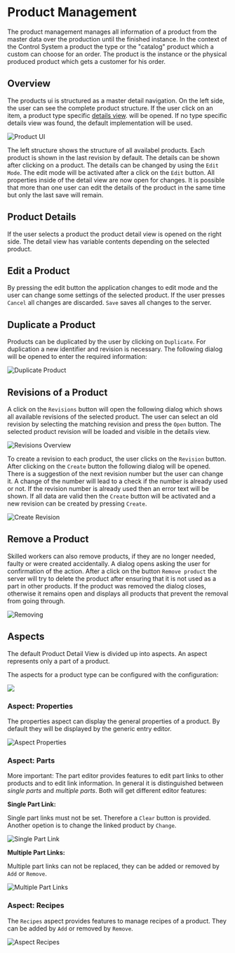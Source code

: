 # Product Management

The product management manages all information of a product from the master data over the production until the finished instance. In the context of the Control System a product the type or the "catalog" product which a custom can choose for an order. The product is the instance or the physical produced product which gets a customer for his order.

## Overview

The products ui is structured as a master detail navigation. On the left side, the user can see the complete product structure. If the user click on an item, a product type specific [details view](xref:ProductDetails). will be opened. If no type specific details view was found, the default implementation will be used.

![Product UI](images/productUI.png)

The left structure shows the structure of all availabel products. Each product is shown in the last revision by default. The details can be shown after clicking on a product. The details can be changed by using the `Edit Mode`. The edit mode will be activated after a click on the `Edit` button. All properties inside of the detail view are now open for changes. It is possible that more than one user can edit the details of the product in the same time but only the last save will remain.

## Product Details

If the user selects a product the product detail view is opened on the right side. The detail view has variable contents depending on the selected product.

## Edit a Product

By pressing the edit button the application changes to edit mode and the user can change some settings of the selected product. If the user presses `Cancel` all changes are discarded. `Save` saves all changes to the server.

## Duplicate a Product

Products can be duplicated by the user by clicking on `Duplicate`. For duplication a new identifier and revision is necessary. The following dialog will be opened to enter the required information:

![Duplicate Product](images/productUIDuplicateDialog.png)

## Revisions of a Product

A click on the `Revisions` button will open the following dialog which shows all available revisions of the selected product. The user can select an old revision by selecting the matching revision and press the `Open` button. The selected product revision will be loaded and visible in the details view.

![Revisions Overview](images/productUIRevisionsDialog.png)

To create a revision to each product, the user clicks on the `Revision` button. After clicking on the `Create` button the following dialog will be opened. There is a suggestion of the next revision number but the user can change it.  A change of the number will lead to a check if the number is already used or not. If the revision number is already used then an error text will be shown. If all data are valid then the `Create` button will be activated and a new revision can be created by pressing `Create`.

![Create Revision](images/productUICreateRevision.png)

## Remove a Product

Skilled workers can also remove products, if they are no longer needed, faulty or were created accidentally. A dialog opens asking the user for confirmation of the action. After a click on the button `Remove product` the server will try to delete the product after ensuring that it is not used as a part in other products. If the product was removed the dialog closes, otherwise it remains open and displays all products that prevent the removal from going through.

![Removing](images/productUiRemoving.png)

## Aspects

The default Product Detail View is divided up into aspects. An aspect represents only a part of a product. 

The aspects for a product type can be configured with the configuration:

![](images/aspectConfigurator.png)

### Aspect: Properties

The properties aspect can display the general properties of a product. By default they will be displayed by the generic entry editor.

![Aspect Properties](images/productUIAspectProperties.png)

### Aspect: Parts

More important: The part editor provides features to edit part links to other products and to edit link information. In general it is distinguished between *single parts* and *multiple parts*. Both will get different editor features:

**Single Part Link:**

Single part links must not be set. Therefore a `Clear` button is provided. Another opetion is to change the linked product by `Change`.

![Single Part Link](images/productUIAspectPartsSingle.png)

**Multiple Part Links:**

Multiple part links can not be replaced, they can be added or removed by `Add` or `Remove`.

![Multiple Part Links](images/productUIAspectPartsMultiple.png)

### Aspect: Recipes

The `Recipes` aspect provides features to manage recipes of a product. They can be added by `Add` or removed by `Remove`.

![Aspect Recipes](images/productUIAspectRecipes.png)

